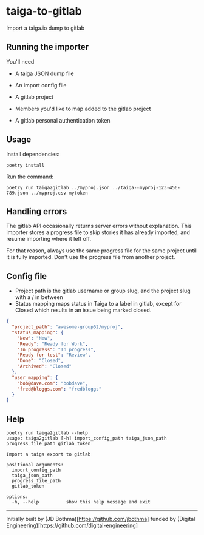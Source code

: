 # taiga-to-gitlab

Import a taiga.io dump to gitlab


## Running the importer

You'll need

- A taiga JSON dump file
- An import config file
- A gitlab project
- Members you'd like to map added to the gitlab project

- A gitlab personal authentication token

## Usage

Install dependencies:

    poetry install

Run the command:

    poetry run taiga2gitlab ../myproj.json ../taiga--myproj-123-456-789.json ../myproj.csv mytoken


## Handling errors

The gitlab API occasionally returns server errors without explanation. This importer stores a progress file to skip stories it has already imported, and resume importing where it left off.

For that reason, always use the same progress file for the same project until it is fully imported. Don't use the progress file from another project.


## Config file

- Project path is the gitlab username or group slug, and the project slug with a / in between
- Status mapping maps status in Taiga to a label in gitlab, except for Closed which results in an issue being marked closed.

```json
{
  "project_path": "awesome-group52/myproj",
  "status_mapping": {
    "New": "New",
    "Ready": "Ready for Work",
    "In progress": "In progress",
    "Ready for test": "Review",
    "Done": "Closed",
    "Archived": "Closed"
  },
  "user_mapping": {
    "bob@dave.com": "bobdave",
    "fred@bloggs.com": "fredbloggs"
  }
}
```


## Help

```
poetry run taiga2gitlab --help
usage: taiga2gitlab [-h] import_config_path taiga_json_path progress_file_path gitlab_token

Import a taiga export to gitlab

positional arguments:
  import_config_path
  taiga_json_path
  progress_file_path
  gitlab_token

options:
  -h, --help          show this help message and exit
```

-----

Initially built by (JD Bothma)[https://github.com/jbothma] funded by (Digital Engineering)[https://github.com/digital-engineering]